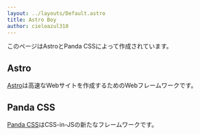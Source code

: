 ```yaml
---
layout: ../layouts/Default.astro
title: Astro Boy
author: cieloazul310
---
```


このページはAstroとPanda CSSによって作成されています。

## Astro

[Astro]は高速なWebサイトを作成するためのWebフレームワークです。

## Panda CSS

[Panda CSS]はCSS-in-JSの新たなフレームワークです。

[Astro]: https://astro.build/
[Panda CSS]: https://panda-css.com/
